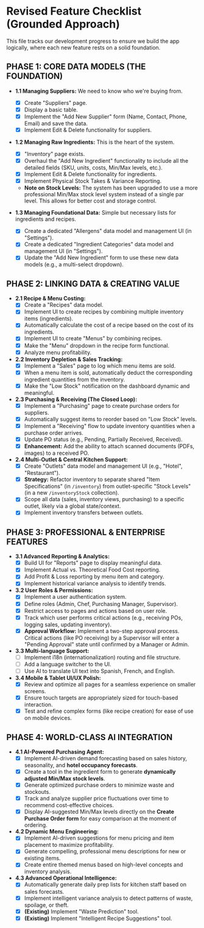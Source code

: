 # Revised Feature Checklist (Grounded Approach)

This file tracks our development progress to ensure we build the app logically, where each new feature rests on a solid foundation.

## PHASE 1: CORE DATA MODELS (THE FOUNDATION)

*   **1.1 Managing Suppliers:** We need to know who we're buying from.
    *   [x] Create "Suppliers" page.
    *   [x] Display a basic table.
    *   [x] Implement the "Add New Supplier" form (Name, Contact, Phone, Email) and save the data.
    *   [x] Implement Edit & Delete functionality for suppliers.

*   **1.2 Managing Raw Ingredients:** This is the heart of the system.
    *   [x] "Inventory" page exists.
    *   [x] Overhaul the "Add New Ingredient" functionality to include all the detailed fields (SKU, units, costs, Min/Max levels, etc.).
    *   [x] Implement Edit & Delete functionality for ingredients.
    *   [x] Implement Physical Stock Takes & Variance Reporting.
    *   **Note on Stock Levels:** The system has been upgraded to use a more professional Min/Max stock level system instead of a single par level. This allows for better cost and storage control.

*   **1.3 Managing Foundational Data:** Simple but necessary lists for ingredients and recipes.
    *   [x] Create a dedicated "Allergens" data model and management UI (in "Settings").
    *   [x] Create a dedicated "Ingredient Categories" data model and management UI (in "Settings").
    *   [x] Update the "Add New Ingredient" form to use these new data models (e.g., a multi-select dropdown).

## PHASE 2: LINKING DATA & CREATING VALUE

*   **2.1 Recipe & Menu Costing:**
    *   [x] Create a "Recipes" data model.
    *   [x] Implement UI to create recipes by combining multiple inventory items (ingredients).
    *   [x] Automatically calculate the cost of a recipe based on the cost of its ingredients.
    *   [x] Implement UI to create "Menus" by combining recipes.
    *   [x] Make the "Menu" dropdown in the recipe form functional.
    *   [x] Analyze menu profitability.

*   **2.2 Inventory Depletion & Sales Tracking:**
    *   [x] Implement a "Sales" page to log which menu items are sold.
    *   [x] When a menu item is sold, automatically deduct the corresponding ingredient quantities from the inventory.
    *   [x] Make the "Low Stock" notification on the dashboard dynamic and meaningful.

*   **2.3 Purchasing & Receiving (The Closed Loop):**
    *   [x] Implement a "Purchasing" page to create purchase orders for suppliers.
    *   [x] Automatically suggest items to reorder based on "Low Stock" levels.
    *   [x] Implement a "Receiving" flow to update inventory quantities when a purchase order arrives.
    *   [x] Update PO status (e.g., Pending, Partially Received, Received).
    *   [x] **Enhancement:** Add the ability to attach scanned documents (PDFs, images) to a received PO.

*   **2.4 Multi-Outlet & Central Kitchen Support:**
    *   [x] Create "Outlets" data model and management UI (e.g., "Hotel", "Restaurant").
    *   [x] **Strategy:** Refactor inventory to separate shared "Item Specifications" (in `/inventory`) from outlet-specific "Stock Levels" (in a new `/inventoryStock` collection).
    *   [x] Scope all data (sales, inventory views, purchasing) to a specific outlet, likely via a global state/context.
    *   [x] Implement inventory transfers between outlets.

## PHASE 3: PROFESSIONAL & ENTERPRISE FEATURES

*   **3.1 Advanced Reporting & Analytics:**
    *   [x] Build UI for "Reports" page to display meaningful data.
    *   [x] Implement Actual vs. Theoretical Food Cost reporting.
    *   [x] Add Profit & Loss reporting by menu item and category.
    *   [x] Implement historical variance analysis to identify trends.

*   **3.2 User Roles & Permissions:**
    *   [x] Implement a user authentication system.
    *   [x] Define roles (Admin, Chef, Purchasing Manager, Supervisor).
    *   [x] Restrict access to pages and actions based on user role.
    *   [x] Track which user performs critical actions (e.g., receiving POs, logging sales, updating inventory).
    *   [x] **Approval Workflow:** Implement a two-step approval process. Critical actions (like PO receiving) by a Supervisor will enter a "Pending Approval" state until confirmed by a Manager or Admin.

*   **3.3 Multi-language Support:**
    *   [ ] Implement i18n (internationalization) routing and file structure.
    *   [ ] Add a language switcher to the UI.
    *   [ ] Use AI to translate UI text into Spanish, French, and English.

*   **3.4 Mobile & Tablet UI/UX Polish:**
    *   [x] Review and optimize all pages for a seamless experience on smaller screens.
    *   [x] Ensure touch targets are appropriately sized for touch-based interaction.
    *   [x] Test and refine complex forms (like recipe creation) for ease of use on mobile devices.

## PHASE 4: WORLD-CLASS AI INTEGRATION

*   **4.1 AI-Powered Purchasing Agent:**
    *   [x] Implement AI-driven demand forecasting based on sales history, seasonality, and **hotel occupancy forecasts**.
    *   [x] Create a tool in the ingredient form to generate **dynamically adjusted Min/Max stock levels**.
    *   [x] Generate optimized purchase orders to minimize waste and stockouts.
    *   [x] Track and analyze supplier price fluctuations over time to recommend cost-effective choices.
    *   [x] Display AI-suggested Min/Max levels directly on the **Create Purchase Order form** for easy comparison at the moment of ordering.

*   **4.2 Dynamic Menu Engineering:**
    *   [x] Implement AI-driven suggestions for menu pricing and item placement to maximize profitability.
    *   [x] Generate compelling, professional menu descriptions for new or existing items.
    *   [x] Create entire themed menus based on high-level concepts and inventory analysis.

*   **4.3 Advanced Operational Intelligence:**
    *   [x] Automatically generate daily prep lists for kitchen staff based on sales forecasts.
    *   [x] Implement intelligent variance analysis to detect patterns of waste, spoilage, or theft.
    *   [x] **(Existing)** Implement "Waste Prediction" tool.
    *   [x] **(Existing)** Implement "Intelligent Recipe Suggestions" tool.
